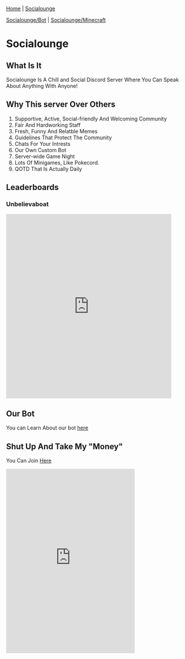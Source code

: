 [Home](/) | [Socialounge](/socialounge) 

[Socialounge/Bot](/socialounge/bot) | [Socialounge/Minecraft](/socialounge/minecraft)

# Socialounge








## What Is It
Socialounge Is A Chill and Social Discord Server Where You Can Speak About Anything With Anyone!

## Why This server Over Others

1. Supportive, Active, Social-friendly And Welcoming Community
2. Fair And Hardworking Staff
3. Fresh, Funny And Relatble Memes
4. Guidelines That Protect The Community
5. Chats For Your Intrests
6. Our Own Custom Bot
7. Server-wide Game Night
8. Lots Of Minigames, Like Pokecord.
9. QOTD That Is Actually Daily

## Leaderboards

### Unbelievaboat
 <iframe src="https://unbelievaboat.com/leaderboard/385432040155119617/widget" width="450" height="500" style="border: 0;"></iframe>
                                                                                     

## Our Bot
You can Learn About our bot [here](/socialounge/bot)

## Shut Up And Take My "Money"
You Can Join [Here](https://invite.gg/socialounge)

 <iframe src="https://discordapp.com/widget?id=385432040155119617&theme=dark" width="350" height="500" allowtransparency="true" frameborder="0"></iframe>
